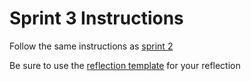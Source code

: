 # Sprint 3 Instructions

Follow the same instructions as [sprint 2](sprint2)

Be sure to use the [reflection template](sprint.template.md) for your reflection
